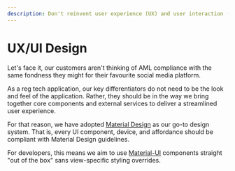 ```yaml
---
description: Don't reinvent user experience (UX) and user interaction (UI) best practices
---
```


# UX/UI Design

Let's face it, our customers aren't thinking of AML compliance with the same fondness they might for their favourite social media platform.

As a reg tech application, our key differentiators do not need to be the look and feel of the application. Rather, they should be in the way we bring together core components and external services to deliver a streamlined user experience.

For that reason, we have adopted [Material Design](https://material.io/) as our go-to design system. That is, every UI component, device, and affordance should be compliant with Material Design guidelines. 

For developers, this means we aim to use [Material-UI](https://material-ui.com/) components straight "out of the box" sans view-specific styling overrides.



